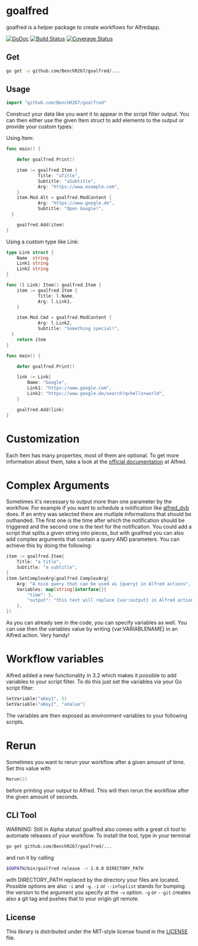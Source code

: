 # goalfred #

goalfred is a helper package to create workflows for Alfredapp.

[![GoDoc](https://godoc.org/github.com/BenchR267/goalfred?status.svg)](https://godoc.org/github.com/BenchR267/goalfred)  [![Build Status](https://travis-ci.org/BenchR267/goalfred.svg?branch=master)](https://travis-ci.org/BenchR267/goalfred) [![Coverage Status](https://coveralls.io/repos/github/BenchR267/goalfred/badge.svg?branch=master)](https://coveralls.io/github/BenchR267/goalfred?branch=master)

## Get ##

```bash
go get -u github.com/BenchR267/goalfred/...
```

## Usage ##

```go
import "github.com/BenchR267/goalfred"
```

Construct your data like you want it to appear in the script filter output.
You can then either use the given Item struct to add elements to the output or provide your custom types:

Using Item:
```go
func main() {

	defer goalfred.Print()

	item := goalfred.Item {
			Title: "aTitle",
			Subtitle: "aSubtitle",
			Arg: "https://www.example.com",
	}
	item.Mod.Alt = goalfred.ModContent {
			Arg: "https://www.google.de",
			Subtitle: "Open Google!",
  }

	goalfred.Add(item)
}
```

Using a custom type like Link:
```go
type Link struct {
	Name  string
	Link1 string
	Link2 string
}

func (l Link) Item() goalfred.Item {
	item := goalfred.Item {
			Title: l.Name,
			Arg: l.Link1,
	}

	item.Mod.Cmd = goalfred.ModContent {
			Arg: l.Link2,
			Subtitle: "Something special!",
  }
	return item
}

func main() {

	defer goalfred.Print()

	link := Link{
		Name: "Google",
		Link1: "https://www.google.com",
		Link2: "https://www.google.de/search?q=hello+world",
	}

	goalfred.Add(link)
}
```

# Customization

Each Item has many properties, most of them are optional. To get more information about them, take a look at the [official documentation](https://www.alfredapp.com/help/workflows/inputs/script-filter/json/) at Alfred.

# Complex Arguments

Sometimes it's necessary to output more than one parameter by the workflow. For example if you want to schedule a notification like [alfred_dvb](https://github.com/kiliankoe/alfred_dvb) does. If an entry was selected there are multiple informations that should be outhanded. The first one is the time after which the notification should be triggered and the second one is the text for the notification. You could add a script that splits a given string into pieces, but with goalfred you can also add complex arguments that contain a query AND parameters.
You can achieve this by doing the following:

```Go
item := goalfred.Item{
	Title: "a title",
	Subtitle: "a subtitle",
}
item.SetComplexArg(goalfred.ComplexArg{
	Arg: "A nice query that can be used as {query} in Alfred actions",
	Variables: map[string]interface{}{
		"time": 5,
		"output": "this text will replace {var:output} in Alfred actions!",
	},
})
```

As you can already see in the code, you can specify variables as well. You can use then the variables value by writing {var:VARIABLENAME} in an Alfred action. Very handy!

# Workflow variables

Alfred added a new functionality in 3.2 which makes it possible to add variables to your script filter. To do this just set the variables via your Go script filter:

```Go
SetVariable("aKey1", 5)
SetVariable("aKey2", "aValue")
```

The variables are then exposed as environment variables to your following scripts.

# Rerun

Sometimes you want to rerun your workflow after a given amount of time. Set this value with 

```Go
Rerun(2)
```

before printing your output to Alfred. This will then rerun the workflow after the given amount of seconds.

## CLI Tool ##

WARNING: Still in Alpha status!
goalfred also comes with a great cli tool to automate releases of your workflow. To install the tool, type in your terminal
```Bash
go get github.com/BenchR267/goalfred/...
```
and run it by calling
```Bash
$GOPATH/bin/goalfred release -v 1.0.0 DIRECTORY_PATH
```
with DIRECTORY_PATH replaced by the directory your files are located. Possible options are also `-i` and `-g`. 
`-i` or `--infoplist` stands for bumping the version to the argument you specify at the `-v` option.
`-g` or `--git` creates also a git tag and pushes that to your origin git remote.

## License ##

This library is distributed under the MIT-style license found in the [LICENSE](./LICENSE)
file.
